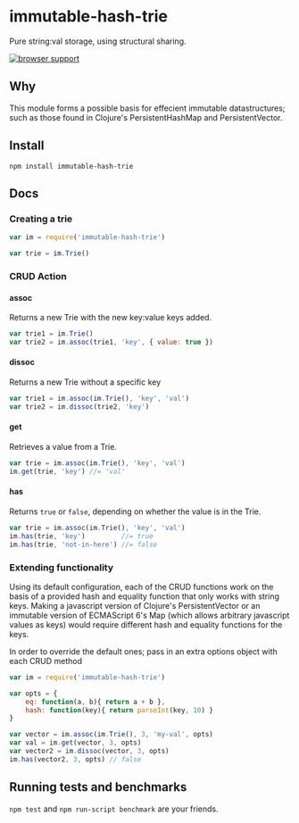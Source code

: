 # immutable-hash-trie

Pure string:val storage, using structural sharing.

[![browser support](https://ci.testling.com/hughfdjackson/immutable-hash-trie.png)](https://ci.testling.com/hughfdjackson/immutable-hash-trie)

## Why

This module forms a possible basis for effecient immutable datastructures; such as those found in Clojure's PersistentHashMap and PersistentVector.

## Install

`npm install immutable-hash-trie`

## Docs

### Creating a trie

```javascript
var im = require('immutable-hash-trie')

var trie = im.Trie()
```

### CRUD Action

#### assoc

Returns a new Trie with the new key:value keys added.

```javascript
var trie1 = im.Trie()
var trie2 = im.assoc(trie1, 'key', { value: true })
```

#### dissoc

Returns a new Trie without a specific key

```javascript
var trie1 = im.assoc(im.Trie(), 'key', 'val')
var trie2 = im.dissoc(trie2, 'key')
```

#### get

Retrieves a value from a Trie.

```javascript
var trie = im.assoc(im.Trie(), 'key', 'val')
im.get(trie, 'key') //= 'val'
```

#### has

Returns `true` or `false`, depending on whether the value is in the Trie.

```javascript
var trie = im.assoc(im.Trie(), 'key', 'val')
im.has(trie, 'key') 		//= true
im.has(trie, 'not-in-here') //= false
```

### Extending functionality

Using its default configuration, each of the CRUD functions work on the basis of a provided hash and equality function that only works with string keys.  Making a javascript version of Clojure's PersistentVector or an immutable version of ECMAScript 6's Map (which allows arbitrary javascript values as keys) would require different hash and equality functions for the keys.

In order to override the default ones; pass in an extra options object with each CRUD method

```javascript
var im = require('immutable-hash-trie')

var opts = {
	eq: function(a, b){ return a + b },
	hash: function(key){ return parseInt(key, 10) }
}

var vector = im.assoc(im.Trie(), 3, 'my-val', opts)
var val = im.get(vector, 3, opts)
var vector2 = im.dissoc(vector, 3, opts)
im.has(vector2, 3, opts) // false
```

## Running tests and benchmarks

`npm test` and `npm run-script benchmark` are your friends.